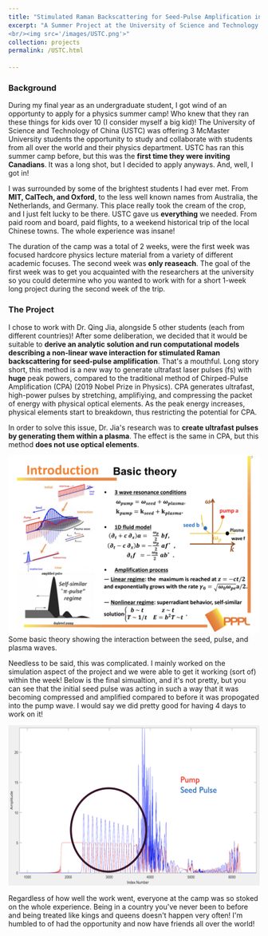 ```yaml
---
title: "Stimulated Raman Backscattering for Seed-Pulse Amplification in a Plasma Medium"
excerpt: "A Summer Project at the University of Science and Technology of China (USTC) during the Future Physicist International Summer Camp
<br/><img src='/images/USTC.png'>"
collection: projects
permalink: /USTC.html

---
```

### Background 

During my final year as an undergraduate student, I got wind of an opportunty to apply for a physics summer camp! Who knew that they ran these things for kids over 10 (I consider myself a big kid)! The University of Science and Technology of China (USTC) was offering 3 McMaster University students the opportunity to study and collaborate with students from all over the world and their physics department. USTC has ran this summer camp before, but this was the **first time they were inviting Canadians**. It was a long shot, but I decided to apply anyways. And, well, I got in! 

I was surrounded by some of the brightest students I had ever met. From **MIT, CalTech, and Oxford**, to the less well known names from Australia, the Netherlands, and Germany. This place really took the cream of the crop, and I just felt lucky to be there. USTC gave us **everything** we needed. From paid room and board, paid flights, to a weekend historical trip of the local Chinese towns. The whole experience was insane!

The duration of the camp was a total of 2 weeks, were the first week was focused hardcore physics lecture material from a variety of different academic focuses. The second week was **only reaseach**. The goal of the first week was to get you acquainted with the researchers at the university so you could determine who you wanted to work with for a short 1-week long project during the second week of the trip. 

### The Project

I chose to work with Dr. Qing Jia, alongside 5 other students (each from different countries)! After some deliberation, we decided that it would be suitable to **derive an analytic solution and run computational models describing a non-linear wave interaction for stimulated Raman backscattering for seed-pulse amplification**. That's a mouthful. Long story short, this method is a new way to generate ultrafast laser pulses (fs) with **huge** peak powers, compared to the traditional method of Chirped-Pulse Amplification (CPA) (2019 Nobel Prize in Physics). CPA generates ultrafast, high-power pulses by stretching, amplifiying, and compressing the packet of energy with physical optical elements. As the peak energy increases, physical elements start to breakdown, thus restricting the potential for CPA. 

In order to solve this issue, Dr. Jia's research was to **create ultrafast pulses by generating them within a plasma**. The effect is the same in CPA, but this method **does not use optical elements**. 

![SeedPulse](/images/SeedPulse.png)
Some basic theory showing the interaction between the seed, pulse, and plasma waves.  

Needless to be said, this was complicated. I mainly worked on the simulation aspect of the project and we were able to get it working (sort of) within the week! Below is the final simualtion, and it's not pretty, but you can see that the initial seed pulse was acting in such a way that it was becoming compressed and amplified compared to before it was propogated into the pump wave. I would say we did pretty good for having 4 days to work on it! 

![SeedPulse](/images/SimulationUSTC.png)

Regardless of how well the work went, everyone at the camp was so stoked on the whole experience. Being in a country you've never been to before and being treated like kings and queens doesn't happen very often! I'm humbled to of had the opportunity and now have friends all over the world! 
